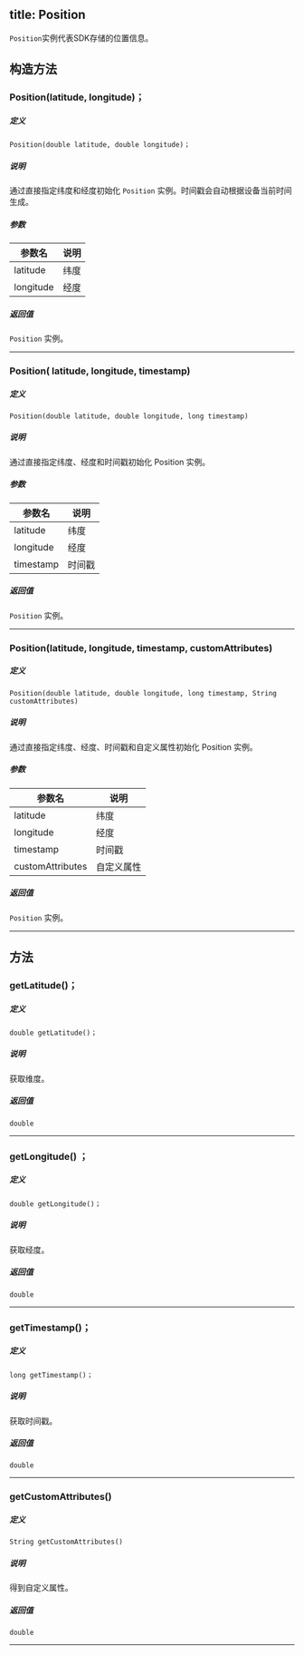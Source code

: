 title: Position
---

`Position`实例代表SDK存储的位置信息。


## 构造方法

### Position(latitude, longitude)；

##### 定义

```android
Position(double latitude, double longitude)；
```

##### 说明
通过直接指定纬度和经度初始化 `Position` 实例。时间戳会自动根据设备当前时间生成。

##### 参数

参数名         | 说明
------------- | -------------
latitude      | 纬度
longitude     | 经度

##### 返回值
`Position` 实例。

---

### Position( latitude, longitude, timestamp)

##### 定义

```android
Position(double latitude, double longitude, long timestamp)
```

##### 说明
通过直接指定纬度、经度和时间戳初始化 Position 实例。

##### 参数

参数名         | 说明
------------- | -------------
latitude      | 纬度
longitude     | 经度
timestamp     | 时间戳

##### 返回值
`Position` 实例。

---

### Position(latitude, longitude, timestamp, customAttributes)

##### 定义

```android
Position(double latitude, double longitude, long timestamp, String customAttributes)
```

##### 说明
通过直接指定纬度、经度、时间戳和自定义属性初始化 Position 实例。

##### 参数

参数名         | 说明
------------- | -------------
latitude      | 纬度
longitude     | 经度
timestamp     | 时间戳
customAttributes     | 自定义属性

##### 返回值
`Position` 实例。

---

## 方法

### getLatitude()；

##### 定义

```android
double getLatitude()；
```

##### 说明
获取维度。


##### 返回值
`double`

---

### getLongitude() ；

##### 定义

```android
double getLongitude()；
```

##### 说明
获取经度。


##### 返回值
`double`

---

### getTimestamp()；

##### 定义

```android
long getTimestamp()；
```

##### 说明
获取时间戳。


##### 返回值
`double`

---

### getCustomAttributes()

##### 定义

```android
String getCustomAttributes()
```

##### 说明
得到自定义属性。


##### 返回值
`double`

---
